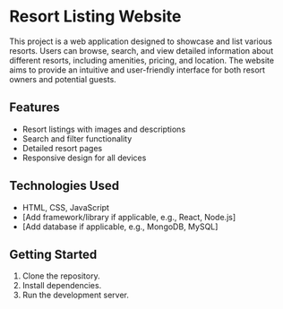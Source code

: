 # Resort Listing Website

This project is a web application designed to showcase and list various resorts. Users can browse, search, and view detailed information about different resorts, including amenities, pricing, and location. The website aims to provide an intuitive and user-friendly interface for both resort owners and potential guests.

## Features

- Resort listings with images and descriptions
- Search and filter functionality
- Detailed resort pages
- Responsive design for all devices

## Technologies Used

- HTML, CSS, JavaScript
- [Add framework/library if applicable, e.g., React, Node.js]
- [Add database if applicable, e.g., MongoDB, MySQL]

## Getting Started

1. Clone the repository.
2. Install dependencies.
3. Run the development server.

